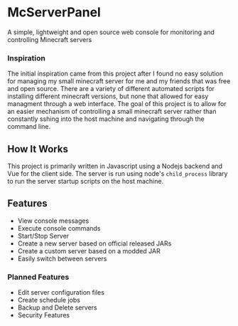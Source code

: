 # McServerPanel
A simple, lightweight and open source web console for monitoring and controlling Minecraft servers

### Inspiration
The initial inspiration came from this project after I found no easy solution for managing my small minecraft server for me and my friends
that was free and open source. There are a variety of different automated scripts for installing different minecraft versions, but none that
allowed for easy managment through a web interface. The goal of this project is to allow for an easier mechanism of controlling a small minecraft
server rather than constantly sshing into the host machine and navigating through the command line. 

## How It Works
This project is primarily written in Javascript using a Nodejs backend and Vue for the client side.
The server is run using node's `child_process` library to run the server startup scripts on the host machine.

## Features
 - View console messages 
 - Execute console commands
 - Start/Stop Server
 - Create a new server based on official released JARs
 - Create a custom server based on a modded JAR
 - Easily switch between servers
 
### Planned Features
 - Edit server configuration files
 - Create schedule jobs 
 - Backup and Delete servers
 - Security Features 

